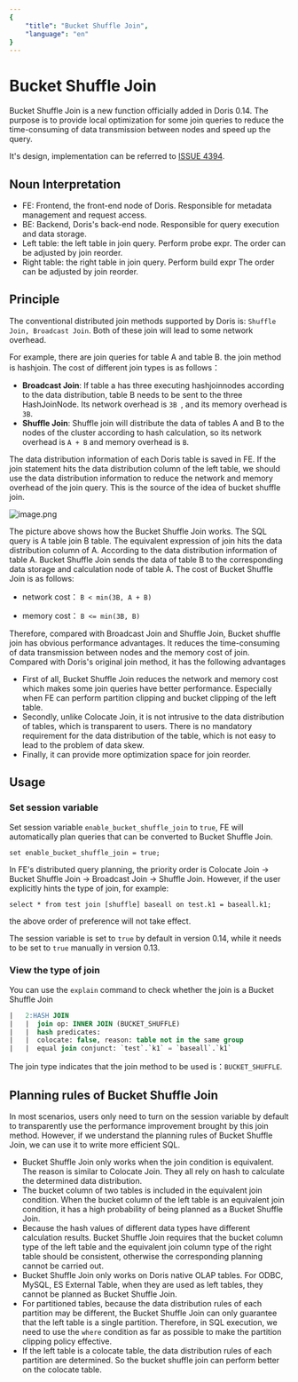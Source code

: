 ```yaml
---
{
    "title": "Bucket Shuffle Join",
    "language": "en"
}
---
```


<!-- 
Licensed to the Apache Software Foundation (ASF) under one
or more contributor license agreements.  See the NOTICE file
distributed with this work for additional information
regarding copyright ownership.  The ASF licenses this file
to you under the Apache License, Version 2.0 (the
"License"); you may not use this file except in compliance
with the License.  You may obtain a copy of the License at

  http://www.apache.org/licenses/LICENSE-2.0

Unless required by applicable law or agreed to in writing,
software distributed under the License is distributed on an
"AS IS" BASIS, WITHOUT WARRANTIES OR CONDITIONS OF ANY
KIND, either express or implied.  See the License for the
specific language governing permissions and limitations
under the License.
-->

# Bucket Shuffle Join

Bucket Shuffle Join is a new function officially added in Doris 0.14. The purpose is to provide local optimization for some join queries to reduce the time-consuming of data transmission between nodes and speed up the query.

It's design, implementation can be referred to [ISSUE 4394](https://github.com/apache/incubator-doris/issues/4394).

## Noun Interpretation

* FE: Frontend, the front-end node of Doris. Responsible for metadata management and request access.
* BE: Backend, Doris's back-end node. Responsible for query execution and data storage.
* Left table: the left table in join query. Perform probe expr. The order can be adjusted by join reorder.
* Right table: the right table in join query. Perform build expr The order can be adjusted by join reorder.

## Principle
The conventional distributed join methods supported by Doris is: `Shuffle Join, Broadcast Join`. Both of these join will lead to some network overhead.

For example, there are join queries for table A and table B. the join method is hashjoin. The cost of different join types is as follows：
* **Broadcast Join**: If table a has three executing hashjoinnodes according to the data distribution, table B needs to be sent to the three HashJoinNode. Its network overhead is `3B `, and its memory overhead is `3B`. 
* **Shuffle Join**: Shuffle join will distribute the data of tables A and B to the nodes of the cluster according to hash calculation, so its network overhead is `A + B` and memory overhead is `B`.

The data distribution information of each Doris table is saved in FE. If the join statement hits the data distribution column of the left table, we should use the data distribution information to reduce the network and memory overhead of the join query. This is the source of the idea of bucket shuffle join.

![image.png](/images/bucket_shuffle_join.png)

The picture above shows how the Bucket Shuffle Join works. The SQL query is A table join B table. The equivalent expression of join hits the data distribution column of A. According to the data distribution information of table A. Bucket Shuffle Join sends the data of table B to the corresponding data storage and calculation node of table A. The cost of Bucket Shuffle Join is as follows:

* network cost： ``` B < min(3B, A + B) ```

* memory cost： ``` B <= min(3B, B) ```

Therefore, compared with Broadcast Join and Shuffle Join, Bucket shuffle join has obvious performance advantages. It reduces the time-consuming of data transmission between nodes and the memory cost of join. Compared with Doris's original join method, it has the following advantages

* First of all, Bucket Shuffle Join reduces the network and memory cost which makes some join queries have better performance. Especially when FE can perform partition clipping and bucket clipping of the left table.
* Secondly, unlike Colocate Join, it is not intrusive to the data distribution of tables, which is transparent to users. There is no mandatory requirement for the data distribution of the table, which is not easy to lead to the problem of data skew.
* Finally, it can provide more optimization space for join reorder.

## Usage

### Set session variable

Set session variable `enable_bucket_shuffle_join` to `true`, FE will automatically plan queries that can be converted to Bucket Shuffle Join.

```
set enable_bucket_shuffle_join = true;
```

In FE's distributed query planning, the priority order is Colocate Join -> Bucket Shuffle Join -> Broadcast Join -> Shuffle Join. However, if the user explicitly hints the type of join, for example: 

```
select * from test join [shuffle] baseall on test.k1 = baseall.k1;
```
the above order of preference will not take effect.

The session variable is set to `true` by default in version 0.14, while it needs to be set to `true` manually in version 0.13.

### View the type of join

You can use the `explain` command to check whether the join is a Bucket Shuffle Join

```sql
|   2:HASH JOIN                                                                                                                                                                                                                                                                                                                                                                                                                                                                                                                                                                                                                                                                                                                                                                                                                                      |
|   |  join op: INNER JOIN (BUCKET_SHUFFLE)                                                                                                                                                                                                                                                                                                                                                                                                                                                                                                                                                                                                                                                                                                                                                                                                          |
|   |  hash predicates:                                                                                                                                                                                                                                                                                                                                                                                                                                                                                                                                                                                                                                                                                                                                                                                                                              |
|   |  colocate: false, reason: table not in the same group                                                                                                                                                                                                                                                                                                                                                                                                                                                                                                                                                                                                                                                                                                                                                                                          |
|   |  equal join conjunct: `test`.`k1` = `baseall`.`k1`                                         
```

The join type indicates that the join method to be used is：`BUCKET_SHUFFLE`.

## Planning rules of Bucket Shuffle Join

In most scenarios, users only need to turn on the session variable by default to transparently use the performance improvement brought by this join method. However, if we understand the planning rules of Bucket Shuffle Join, we can use it to write more efficient SQL.

* Bucket Shuffle Join only works when the join condition is equivalent. The reason is similar to Colocate Join. They all rely on hash to calculate the determined data distribution.
* The bucket column of two tables is included in the equivalent join condition. When the bucket column of the left table is an equivalent join condition, it has a high probability of being planned as a Bucket Shuffle Join.
* Because the hash values of different data types have different calculation results. Bucket Shuffle Join requires that the bucket column type of the left table and the equivalent join column type of the right table should be consistent, otherwise the corresponding planning cannot be carried out.
* Bucket Shuffle Join only works on Doris native OLAP tables. For ODBC, MySQL, ES External Table, when they are used as left tables, they cannot be planned as Bucket Shuffle Join.
* For partitioned tables, because the data distribution rules of each partition may be different, the Bucket Shuffle Join can only guarantee that the left table is a single partition. Therefore, in SQL execution, we need to use the `where` condition as far as possible to make the partition clipping policy effective.
* If the left table is a colocate table, the data distribution rules of each partition are determined. So the bucket shuffle join can perform better on the colocate table.
